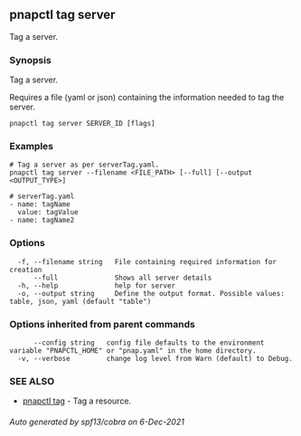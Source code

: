 ## pnapctl tag server

Tag a server.

### Synopsis

Tag a server.

Requires a file (yaml or json) containing the information needed to tag the server.

```
pnapctl tag server SERVER_ID [flags]
```

### Examples

```
# Tag a server as per serverTag.yaml. 
pnapctl tag server --filename <FILE_PATH> [--full] [--output <OUTPUT_TYPE>]

# serverTag.yaml
- name: tagName
  value: tagValue
- name: tagName2

```

### Options

```
  -f, --filename string   File containing required information for creation
      --full              Shows all server details
  -h, --help              help for server
  -o, --output string     Define the output format. Possible values: table, json, yaml (default "table")
```

### Options inherited from parent commands

```
      --config string   config file defaults to the environment variable "PNAPCTL_HOME" or "pnap.yaml" in the home directory.
  -v, --verbose         change log level from Warn (default) to Debug.
```

### SEE ALSO

* [pnapctl tag](pnapctl_tag.md)	 - Tag a resource.

###### Auto generated by spf13/cobra on 6-Dec-2021
